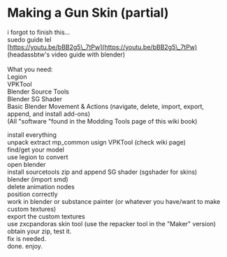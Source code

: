 # Making a Gun Skin (partial)

i forgot to finish this...\
suedo guide lel\
[https://youtu.be/bBB2g5\_7tPw](https://youtu.be/bBB2g5\_7tPw) (headassbtw's video guide with blender)\
\
What you need:\
Legion\
VPKTool\
Blender Source Tools\
Blender SG Shader\
Basic Blender Movement & Actions (navigate, delete, import, export, append, and install add-ons)\
(All "software "found in the Modding Tools page of this wiki book)

install everything\
unpack extract mp\_common usign VPKTool (check wiki page)\
find/get your model\
use legion to convert\
open blender\
install sourcetools zip and append SG shader (sgshader for skins)\
blender (import smd)\
delete animation nodes\
position correctly\
work in blender or substance painter (or whatever you have/want to make custom textures)\
export the custom textures\
use zxcpandoras skin tool (use the repacker tool in the "Maker" version)\
obtain your zip, test it.\
fix is needed.\
done. enjoy.
